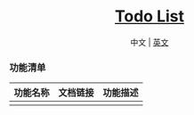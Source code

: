 <h1 align="center"><a href="https://github.com/chuxin-cs" target="_blank">Todo List</a></h1>

<p align="center"></p>

<p align="center">
  <span>中文 | <a href="./README.md">英文</a></span>
</p>

### 功能清单
| 功能名称  |  文档链接  | 功能描述 |
| -------- | --------- |--------- |
|   |     |  |
